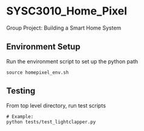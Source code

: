 # SYSC3010_Home_Pixel
Group Project: Building a Smart Home System

## Environment Setup
Run the environment script to set up the python path
```
source homepixel_env.sh
```

## Testing
From top level directory, run test scripts
```
# Example:
python tests/test_lightclapper.py
```
